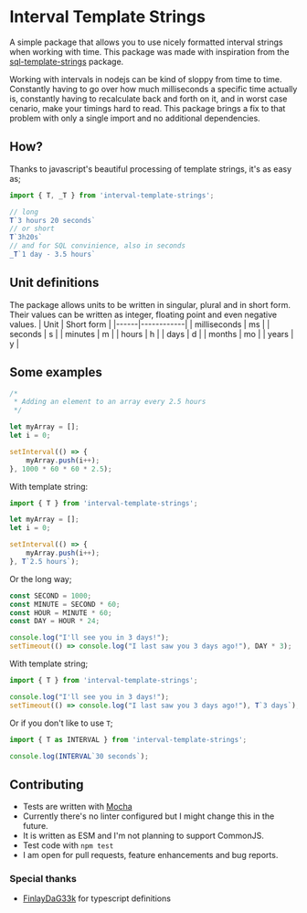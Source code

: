
# Interval Template Strings
A simple package that allows you to use nicely formatted interval strings when working with time.
This package was made with inspiration from the [sql-template-strings](https://www.npmjs.com/package/sql-template-strings) package.

Working with intervals in nodejs can be kind of sloppy from time to time. Constantly having to go over how much milliseconds a specific time actually is, constantly having to recalculate back and forth on it, and in worst case cenario, make your timings hard to read. This package brings a fix to that problem with only a single import and no additional dependencies.

## How?
Thanks to javascript's beautiful processing of template strings, it's as easy as;
```js
import { T, _T } from 'interval-template-strings';

// long 
T`3 hours 20 seconds`
// or short
T`3h20s`
// and for SQL convinience, also in seconds
_T`1 day - 3.5 hours`
```

## Unit definitions
The package allows units to be written in singular, plural and in short form. Their values can be written as integer, floating point and even negative values.
| Unit | Short form |
|------|------------|
| milliseconds | ms |
| seconds      | s  |
| minutes      | m  |
| hours        | h  |
| days         | d  |
| months       | mo |
| years        | y  |

## Some examples
```js
/*
 * Adding an element to an array every 2.5 hours
 */

let myArray = [];
let i = 0;

setInterval(() => {
	myArray.push(i++);
}, 1000 * 60 * 60 * 2.5);
```
With template string:
```js
import { T } from 'interval-template-strings';

let myArray = [];
let i = 0;

setInterval(() => {
	myArray.push(i++);
}, T`2.5 hours`);
```
Or the long way;
```js
const SECOND = 1000;
const MINUTE = SECOND * 60;
const HOUR = MINUTE * 60;
const DAY = HOUR * 24;

console.log("I'll see you in 3 days!");
setTimeout(() => console.log("I last saw you 3 days ago!"), DAY * 3);
```
With template string;
```js
import { T } from 'interval-template-strings';

console.log("I'll see you in 3 days!");
setTimeout(() => console.log("I last saw you 3 days ago!"), T`3 days`);
```
Or if you don't like to use `T`;
```js
import { T as INTERVAL } from 'interval-template-strings';

console.log(INTERVAL`30 seconds`);
```

## Contributing
* Tests are written with [Mocha](https://www.npmjs.com/package/mocha)
* Currently there's no linter configured but I might change this in the future.
* It is written as ESM and I'm not planning to support CommonJS.
* Test code with `npm test`
* I am open for pull requests, feature enhancements and bug reports.
### Special thanks
* [FinlayDaG33k](https://github.com/FinlayDaG33k) for typescript definitions